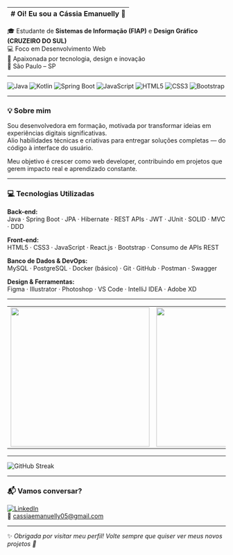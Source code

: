| # Oi! Eu sou a Cássia Emanuelly 🚀 |
|---|

🎓 Estudante de **Sistemas de Informação (FIAP)** e **Design Gráfico (CRUZEIRO DO SUL)**  
💻 Foco em Desenvolvimento Web  
🎨 Apaixonada por tecnologia, design e inovação  
📍 São Paulo – SP  

---

![Java](https://img.shields.io/badge/Java-ED8B00?style=for-the-badge&logo=java&logoColor=white)
![Kotlin](https://img.shields.io/badge/Kotlin-7F52FF?style=for-the-badge&logo=kotlin&logoColor=white)
![Spring Boot](https://img.shields.io/badge/Spring_Boot-6DB33F?style=for-the-badge&logo=spring-boot&logoColor=white)
![JavaScript](https://img.shields.io/badge/JavaScript-F7DF1E?style=for-the-badge&logo=javascript&logoColor=black)
![HTML5](https://img.shields.io/badge/HTML5-E34F26?style=for-the-badge&logo=html5&logoColor=white)
![CSS3](https://img.shields.io/badge/CSS3-1572B6?style=for-the-badge&logo=css3&logoColor=white)
![Bootstrap](https://img.shields.io/badge/Bootstrap-7952B3?style=for-the-badge&logo=bootstrap&logoColor=white)

---

### 💡 Sobre mim

Sou desenvolvedora em formação, motivada por transformar ideias em experiências digitais significativas.  
Alio habilidades técnicas e criativas para entregar soluções completas — do código à interface do usuário.

Meu objetivo é crescer como web developer, contribuindo em projetos que gerem impacto real e aprendizado constante.

---

### 💻 Tecnologias Utilizadas

**Back-end:**  
Java · Spring Boot · JPA · Hibernate · REST APIs · JWT · JUnit · SOLID · MVC · DDD  

**Front-end:**  
HTML5 · CSS3 · JavaScript · React.js · Bootstrap · Consumo de APIs REST  

**Banco de Dados & DevOps:**  
MySQL · PostgreSQL · Docker (básico) · Git · GitHub · Postman · Swagger  

**Design & Ferramentas:**  
Figma · Illustrator · Photoshop · VS Code · IntelliJ IDEA · Adobe XD  

---

<table>
  <tr>
    <td align="center">
      <img src="https://github-readme-stats.vercel.app/api?username=cassiaemanuelly&show_icons=true&theme=whitw" width="320" />
    </td>
    <td align="center">
      <img src="https://github-readme-stats.vercel.app/api/top-langs/?username=cassiaemanuelly&layout=compact&theme=white" width="320" />
    </td>
  </tr>
</table>

---

![GitHub Streak](https://github-readme-streak-stats.herokuapp.com/?user=cassiaemanuelly&theme=dark)

---

### 📬 Vamos conversar?

[![LinkedIn](https://img.shields.io/badge/LinkedIn-0077B5?style=flat-square&logo=linkedin&logoColor=white)](https://linkedin.com/in/cassia-emanuelly)  
📧 cassiaemanuelly05@gmail.com

---

✨ *Obrigada por visitar meu perfil! Volte sempre que quiser ver meus novos projetos 🚀*
